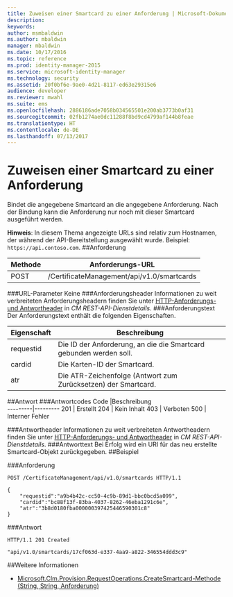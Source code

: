 ```yaml
---
title: Zuweisen einer Smartcard zu einer Anforderung | Microsoft-Dokumentation
description: 
keywords: 
author: msmbaldwin
ms.author: mbaldwin
manager: mbaldwin
ms.date: 10/17/2016
ms.topic: reference
ms.prod: identity-manager-2015
ms.service: microsoft-identity-manager
ms.technology: security
ms.assetid: 20f0bf6e-9ae0-4d21-8117-ed63e29315e6
audience: developer
ms.reviewer: mwahl
ms.suite: ems
ms.openlocfilehash: 2886186ade7058b034565501e200ab3773b0af31
ms.sourcegitcommit: 02fb1274ae0dc11288f8bd9cd4799af144b8feae
ms.translationtype: HT
ms.contentlocale: de-DE
ms.lasthandoff: 07/13/2017
---
```

# <a name="assign-smart-card-to-a-request"></a>Zuweisen einer Smartcard zu einer Anforderung
Bindet die angegebene Smartcard an die angegebene Anforderung. Nach der Bindung kann die Anforderung nur noch mit dieser Smartcard ausgeführt werden.

**Hinweis**: In diesem Thema angezeigte URLs sind relativ zum Hostnamen, der während der API-Bereitstellung ausgewählt wurde. Beispiel: `https://api.contoso.com`.
##<a name="request"></a>Anforderung


Methode  |Anforderungs-URL  
---------|---------
POST     |/CertificateManagement/api/v1.0/smartcards

###<a name="url-parameters"></a>URL-Parameter
Keine
###<a name="request-headers"></a>Anforderungsheader
Informationen zu weit verbreiteten Anforderungsheadern finden Sie unter [HTTP-Anforderungs- und Antwortheader](certificate-management-rest-api-service-details.md#http-request-and-response-headers) in *CM REST-API-Dienstdetails*.
###<a name="request-body"></a>Anforderungstext
Der Anforderungstext enthält die folgenden Eigenschaften.

Eigenschaft | Beschreibung
---------|-----------
requestid | Die ID der Anforderung, an die die Smartcard gebunden werden soll.
cardid | Die Karten-ID der Smartcard.
atr | Die ATR-Zeichenfolge (Antwort zum Zurücksetzen) der Smartcard.


##<a name="response"></a>Antwort
###<a name="response-codes"></a>Antwortcodes
Code  |Beschreibung  
---------|---------
201     | Erstellt
204 | Kein Inhalt
403 | Verboten
500 | Interner Fehler

###<a name="response-headers"></a>Antwortheader
Informationen zu weit verbreiteten Antwortheadern finden Sie unter [HTTP-Anforderungs- und Antwortheader](certificate-management-rest-api-service-details.md#http-request-and-response-headers) in *CM REST-API-Dienstdetails*.
###<a name="response-body"></a>Antworttext
Bei Erfolg wird ein URI für das neu erstellte Smartcard-Objekt zurückgegeben.
##<a name="example"></a>Beispiel

###<a name="request"></a>Anforderung
```
POST /CertificateManagement/api/v1.0/smartcards HTTP/1.1

{
    "requestid":"a9b4b42c-cc50-4c9b-89d1-bbc0bcd5a099",
    "cardid":"bc88f13f-83ba-4037-8262-46eba1291c6e",
    "atr":"3b8d0180fba000000397425446590301c8"
}

```
###<a name="response"></a>Antwort
```
HTTP/1.1 201 Created

"api/v1.0/smartcards/17cf063d-e337-4aa9-a822-346554ddd3c9"
```       
##<a name="see-also"></a>Weitere Informationen

- [Microsoft.Clm.Provision.RequestOperations.CreateSmartcard-Methode (String, String, Anforderung)](https://msdn.microsoft.com/library/windows/desktop/bb456812.aspx)
